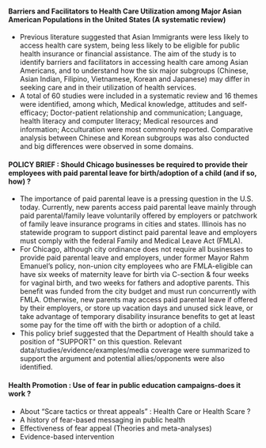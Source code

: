 #### Barriers and Facilitators to Health Care Utilization among Major Asian American Populations in the United States (A systematic review)
* Previous literature suggested that Asian Immigrants were less likely to access health care system, being less likely to be eligible for public health insurance or financial assistance. The aim of the study is to identify barriers and facilitators in accessing health care among Asian Americans, and to understand how the six major subgroups (Chinese, Asian Indian, Filipino, Vietnamese, Korean and Japanese) may differ in seeking care and in their utilization of health services. 
* A total of 60 studies were included in a systematic review and 16 themes were identified, among which, Medical knowledge, attitudes and self-efficacy; Doctor-patient relationship and communication; Language, health literacy and computer literacy; Medical resources and information; Acculturation were most commonly reported. Comparative analysis between Chinese and Korean subgroups was also conducted and big differences were observed in some domains.

#### POLICY BRIEF : Should Chicago businesses be required to provide their employees with paid parental leave for birth/adoption of a child (and if so, how) ?
* The importance of paid parental leave is a pressing question in the U.S. today. Currently, new parents access paid parental leave mainly through paid parental/family leave voluntarily offered by employers or patchwork of family leave insurance programs in cities and states. Illinois has no statewide program to support distinct paid parental leave and employers must comply with the federal Family and Medical Leave Act (FMLA). 
* For Chicago, although city ordinance does not require all businesses to provide paid parental leave and employers, under former Mayor Rahm Emanuel’s policy, non-union city employees who are FMLA-eligible can have six weeks of maternity leave for birth via C-section & four weeks for vaginal birth, and two weeks for fathers and adoptive parents. This benefit was funded from the city budget and must run concurrently with FMLA. Otherwise, new parents may access paid parental leave if offered by their employers, or store up vacation days and unused sick leave, or take advantage of temporary disability insurance benefits to get at least some pay for the time off with the birth or adoption of a child.
* This policy brief suggested that the Department of Health should take a position of "SUPPORT" on this question. Relevant data/studies/evidence/examples/media coverage were summarized to support the argument and potential allies/opponents were also identified.

#### Health Promotion : Use of fear in public education campaigns-does it work ?
* About “Scare tactics or threat appeals” : Health Care or Health Scare ? 
* A history of fear-based messaging in public health
* Effectiveness of fear appeal (Theories and meta-analyses)
* Evidence-based intervention
